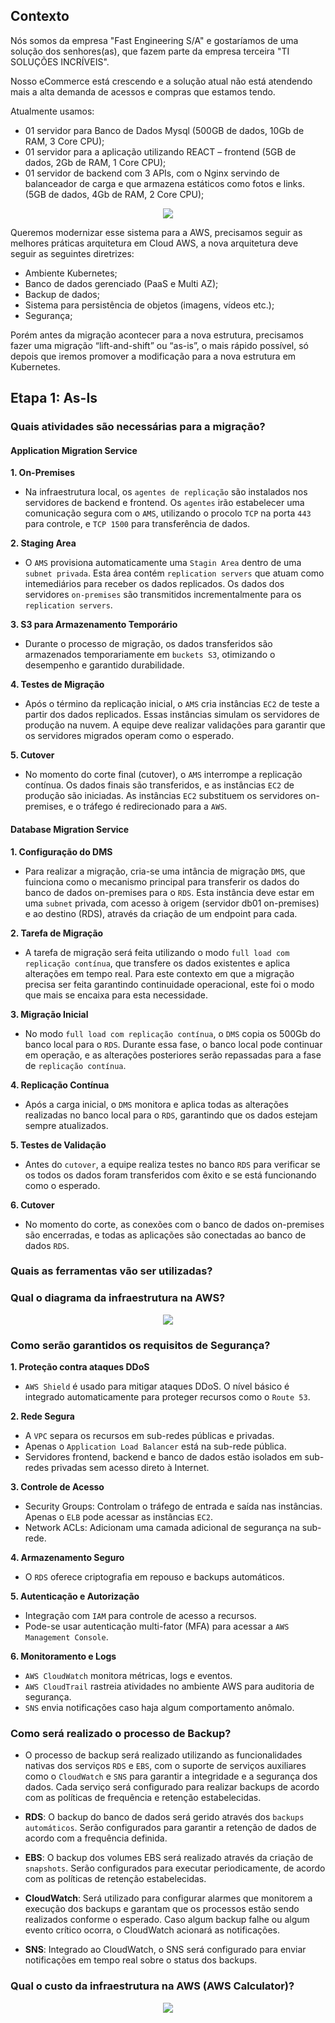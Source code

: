 ## Contexto

Nós somos da empresa "Fast Engineering S/A" e gostaríamos de uma solução dos senhores(as), que fazem parte da empresa terceira "TI SOLUÇÕES INCRÍVEIS".

Nosso eCommerce está crescendo e a solução atual não está atendendo mais a alta demanda de acessos e compras que estamos tendo.

Atualmente usamos:

- 01 servidor para Banco de Dados Mysql (500GB de dados, 10Gb de RAM, 3 Core CPU);
- 01 servidor para a aplicação utilizando REACT – frontend (5GB de dados, 2Gb de RAM, 1 Core CPU);
- 01 servidor de backend com 3 APIs, com o Nginx servindo de balanceador de carga e que armazena estáticos como fotos e links. (5GB de dados, 4Gb de RAM, 2 Core CPU);

<div align="center"><img src="./assets/image1.png"/></div>

Queremos modernizar esse sistema para a AWS, precisamos seguir as melhores práticas arquitetura em Cloud AWS, a nova arquitetura deve seguir as seguintes diretrizes:

- Ambiente Kubernetes;
- Banco de dados gerenciado (PaaS e Multi AZ);
- Backup de dados;
- Sistema para persistência de objetos (imagens, vídeos etc.);
- Segurança;

Porém antes da migração acontecer para a nova estrutura, precisamos fazer uma migração “lift-and-shift” ou “as-is”, o mais rápido possível, só depois que iremos promover a modificação para a nova estrutura em Kubernetes.

## Etapa 1: As-Is

### Quais atividades são necessárias para a migração?

#### Application Migration Service

**1. On-Premises**

- Na infraestrutura local, os `agentes de replicação` são instalados nos servidores de backend e frontend. Os `agentes` irão estabelecer uma comunicação segura com o `AMS`, utilizando o procolo `TCP` na porta `443` para controle, e `TCP 1500` para transferência de dados.

**2. Staging Area**

- O `AMS` provisiona automaticamente uma `Stagin Area` dentro de uma `subnet privada`. Esta área contém `replication servers` que atuam como intemediários para receber os dados replicados. Os dados dos servidores `on-premises` são transmitidos incrementalmente para os `replication servers`.

**3. S3 para Armazenamento Temporário**

- Durante o processo de migração, os dados transferidos são armazenados temporariamente em `buckets S3`, otimizando o desempenho e garantido durabilidade.

**4. Testes de Migração**

- Após o término da replicação inicial, o `AMS` cria instâncias `EC2` de teste a partir dos dados replicados. Essas instâncias simulam os servidores de produção na nuvem. A equipe deve realizar validações para garantir que os servidores migrados operam como o esperado.

**5. Cutover**

- No momento do corte final (cutover), o `AMS` interrompe a replicação contínua. Os dados finais são transferidos, e as instâncias `EC2` de produção são iniciadas. As instâncias `EC2` substituem os servidores on-premises, e o tráfego é redirecionado para a `AWS`.

#### Database Migration Service

**1. Configuração do DMS**

- Para realizar a migração, cria-se uma intância de migração `DMS`, que fuinciona como o mecanismo principal para transferir os dados do banco de dados on-premises para o `RDS`. Esta instância deve estar em uma `subnet` privada, com acesso à origem (servidor db01 on-premises) e ao destino (RDS), através da criação de um endpoint para cada.

**2. Tarefa de Migração**

- A tarefa de migração será feita utilizando o modo `full load com replicação contínua`, que transfere os dados existentes e aplica alterações em tempo real. Para este contexto em que a migração precisa ser feita garantindo continuidade operacional, este foi o modo que mais se encaixa para esta necessidade.

**3. Migração Inicial**

- No modo `full load com replicação contínua`, o `DMS` copia os 500Gb do banco local para o `RDS`. Durante essa fase, o banco local pode continuar em operação, e as alterações posteriores serão repassadas para a fase de `replicação contínua`.

**4. Replicação Contínua**

- Após a carga inicial, o `DMS` monitora e aplica todas as alterações realizadas no banco local para o `RDS`, garantindo que os dados estejam sempre atualizados.

**5. Testes de Validação**

- Antes do `cutover`, a equipe realiza testes no banco `RDS` para verificar se os todos os dados foram transferidos com êxito e se está funcionando como o esperado.

**6. Cutover**

- No momento do corte, as conexões com o banco de dados on-premises são encerradas, e todas as aplicações são conectadas ao banco de dados `RDS`.

### Quais as ferramentas vão ser utilizadas?

### Qual o diagrama da infraestrutura na AWS?

<div align="center"><img src="./assets/image2.png"/></div>

### Como serão garantidos os requisitos de Segurança?

**1. Proteção contra ataques DDoS**

- `AWS Shield` é usado para mitigar ataques DDoS. O nível básico é integrado automaticamente para proteger recursos como o `Route 53`.

**2. Rede Segura**

- A `VPC` separa os recursos em sub-redes públicas e privadas.
- Apenas o `Application Load Balancer` está na sub-rede pública.
- Servidores frontend, backend e banco de dados estão isolados em sub-redes privadas sem acesso direto à Internet.

**3. Controle de Acesso**

- Security Groups: Controlam o tráfego de entrada e saída nas instâncias. Apenas o `ELB` pode acessar as instâncias `EC2`.
- Network ACLs: Adicionam uma camada adicional de segurança na sub-rede.

**4. Armazenamento Seguro**

- O `RDS` oferece criptografia em repouso e backups automáticos.

**5. Autenticação e Autorização**

- Integração com `IAM` para controle de acesso a recursos.
- Pode-se usar autenticação multi-fator (MFA) para acessar a `AWS Management Console`.

**6. Monitoramento e Logs**

- `AWS CloudWatch` monitora métricas, logs e eventos.
- `AWS CloudTrail` rastreia atividades no ambiente AWS para auditoria de segurança.
- `SNS` envia notificações caso haja algum comportamento anômalo.

### Como será realizado o processo de Backup?

- O processo de backup será realizado utilizando as funcionalidades nativas dos serviços `RDS` e `EBS`, com o suporte de serviços auxiliares como o `CloudWatch` e `SNS` para garantir a integridade e a segurança dos dados. Cada serviço será configurado para realizar backups de acordo com as políticas de frequência e retenção estabelecidas.

- **RDS**: O backup do banco de dados será gerido através dos `backups automáticos`. Serão configurados para garantir a retenção de dados de acordo com a frequência definida.
- **EBS**: O backup dos volumes EBS será realizado através da criação de `snapshots`. Serão configurados para executar periodicamente, de acordo com as políticas de retenção estabelecidas.
- **CloudWatch**: Será utilizado para configurar alarmes que monitorem a execução dos backups e garantam que os processos estão sendo realizados conforme o esperado. Caso algum backup falhe ou algum evento crítico ocorra, o CloudWatch acionará as notificações.
- **SNS**: Integrado ao CloudWatch, o SNS será configurado para enviar notificações em tempo real sobre o status dos backups.

### Qual o custo da infraestrutura na AWS (AWS Calculator)?

<div align="center"><img src="./assets/image3.png"/></div>
